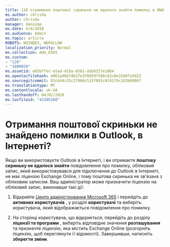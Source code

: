 ```yaml
---
title: 126 отримання поштової скриньки не вдалося знайти помилку в OWA?
ms.author: chrisda
author: chrisda
manager: dansimp
ms.date: 4/9/2018
ms.audience: Admin
ms.topic: article
ROBOTS: NOINDEX, NOFOLLOW
localization_priority: Normal
ms.collection: Adm_O365
ms.custom:
- "126"
- "1600020"
ms.assetid: e85bffec-e5ad-418a-8561-dab6257e1864
ms.openlocfilehash: e061ad6b74b27e3f0d597586cb2c8e31b8fa5d23
ms.sourcegitcommit: 83c644c35c2700dc515f091c8f41f9c283b89967
ms.translationtype: MT
ms.contentlocale: uk-UA
ms.lasthandoff: 04/02/2020
ms.locfileid: "43105260"
---
```

# <a name="getting-a-mailbox-not-found-error-in-outlook-on-the-web"></a>Отримання поштової скриньки не знайдено помилки в Outlook, в Інтернеті?

Якщо ви використовуєте Outlook в Інтернеті, і ви отримаєте **поштову скриньку не вдалося знайти** повідомлення про помилку, обліковий запис, який використовувався для підключення до Outlook в Інтернеті, не має ліцензію Exchange Online, і тому поштова скринька не зв'язана з обліковим записом. Ваш адміністратор може призначити ліцензію на обліковий запис, виконавши такі дії:

1. Відкрийте [Центр адміністрування Microsoft 365](https://portal.office.com/adminportal/home#/homepage) і перейдіть до **активних користувачів** , у розділі **користувачі** та виберіть користувача, який відображається повідомлення про помилку.

2. На сторінці користувача, що відкриється, перейдіть до розділу **ліцензії та програми** , виберіть відповідне значення **розташування** та призначте ліцензію, яка містить Exchange Online (розгорніть ліцензію, щоб переглянути її відомості). Завершивши, натисніть **зберегти зміни**.
